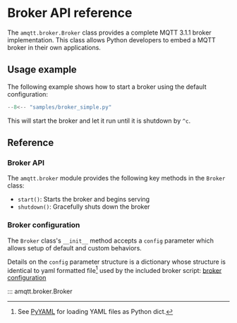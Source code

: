 # Broker API reference

The `amqtt.broker.Broker` class provides a complete MQTT 3.1.1 broker implementation. This class allows Python developers to embed a MQTT broker in their own applications.

## Usage example

The following example shows how to start a broker using the default configuration:

```python
--8<-- "samples/broker_simple.py"
```

This will start the broker and let it run until it is shutdown by `^c`.

## Reference

### Broker API

The `amqtt.broker` module provides the following key methods in the `Broker` class:

- `start()`: Starts the broker and begins serving
- `shutdown()`: Gracefully shuts down the broker

### Broker configuration

The `Broker` class's `__init__` method accepts a `config` parameter which allows setup of default and custom behaviors.

Details on the `config` parameter structure is a dictionary whose structure is identical to yaml formatted file[^1]
used by the included broker script: [broker configuration](broker_config.md)
  


::: amqtt.broker.Broker

[^1]: See [PyYAML](http://pyyaml.org/wiki/PyYAMLDocumentation) for loading YAML files as Python dict.
